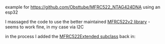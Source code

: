 example for https://github.com/Obsttube/MFRC522_NTAG424DNA using an esp32

I massaged the code to use the better maintained [MFRC522v2 library](https://github.com/OSSLibraries/Arduino_MFRC522v2) - seems to work fine, in my case via I2C

in the process I added the [MFRC522Extended subclass](https://github.com/mhaberler/Arduino_MFRC522v2/commit/a643fc1dc94cd7a8337d1007c05568e7354bcaab) back in:
